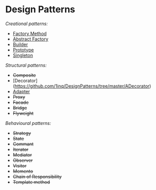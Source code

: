 # **Design Patterns**

*Creational patterns:*
+ [Factory Method](https://github.com/1inq/DesignPatterns/tree/master/FactoryMethod)
+ [Abstract Factory](https://github.com/1inq/DesignPatterns/tree/master/AbstractFactory)
+ [Builder](https://github.com/1inq/DesignPatterns/tree/master/Builder)
+ [Prototype](https://github.com/1inq/DesignPatterns/tree/master/Prototype)
+ [Singleton](https://github.com/1inq/DesignPatterns/tree/master/Singleton)


*Structural patterns:*
+ ~~Composite~~
+ [Decorator] (https://github.com/1inq/DesignPatterns/tree/master/ADecorator)
+ [Adapter](https://github.com/1inq/DesignPatterns/tree/master/Adapter)
+ ~~Proxy~~
+ ~~Facade~~
+ ~~Bridge~~
+ ~~Flyweight~~


*Behavioural patterns:*
+ ~~Strategy~~
+ ~~State~~
+ ~~Commant~~
+ ~~Iterator~~
+ ~~Mediator~~
+ ~~Observer~~
+ ~~Visitor~~
+ ~~Memento~~
+ ~~Chain of Responsibility~~
+ ~~Template method~~
